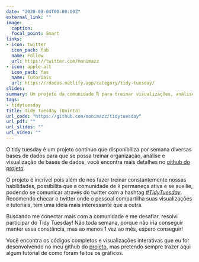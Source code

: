```yaml
---
date: "2020-08-04T00:00:00Z"
external_link: ""
image:
  caption: 
  focal_point: Smart
links:
- icon: twitter
  icon_pack: fab
  name: Follow
  url: https://twitter.com/monimazz
- icon: apple-alt
  icon_pack: fas
  name: Tutoriais
  url: https://rdados.netlify.app/category/tidy-tuesday/
slides: 
summary: Um projeto da comunidade R para treinar visualizações, análise e organização de dados!
tags:
- tidytuesday
title: Tidy Tuesday (Quinta)
url_code: "https://github.com/monimazz/tidytuesday"
url_pdf: ""
url_slides: ""
url_video: ""
---
```


O tidy tuesday é um projeto contínuo que disponibiliza por semana diversas bases de dados para que se possa treinar organização, análise e visualização de bases de dados, você encontra mais detalhes no [github do projeto](https://github.com/rfordatascience/tidytuesday).

O projeto é incrível pois além de nos fazer treinar constantemente nossas habilidades, possibilita que a comunidade de `R` permaneça ativa e se auxilie, podendo se comunicar através do twitter com a hashtag *[#TidyTuesday](https://twitter.com/hashtag/TidyTuesday?src=hashtag_click)*. Recomendo checar o twitter onde o pessoal compartilha suas visualizações e tutoriais, tem uma ideia mais interessante que a outra.

Buscando me conectar mais com a comunidade e me desafiar, resolvi participar do Tidy Tuesday! Não toda semana, porque não iria conseguir manter essa constância, mas ao menos 1 vez ao mês, espero conseguir!

Você encontra os códigos completos e visualizações interativas que eu for desenvolvendo no meu github do [projeto](https://github.com/monimazz/tidytuesday), mas pretendo sempre trazer aqui algum tutorial de como foram feitos os gráficos.


